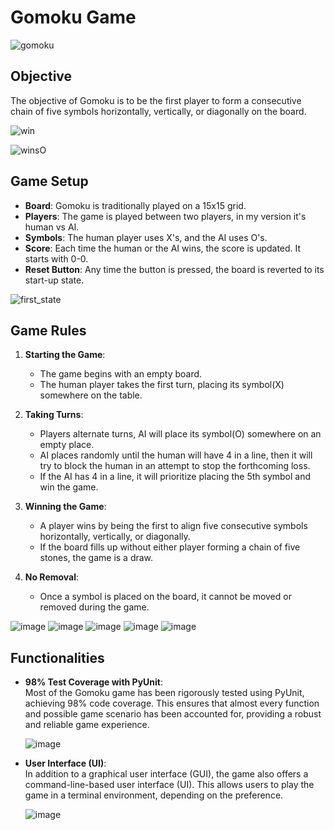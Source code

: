 # Gomoku Game

![gomoku](https://github.com/user-attachments/assets/ad1003c1-4397-4234-97a8-b5fd64cff914)

## Objective

The objective of Gomoku is to be the first player to form a consecutive chain of five symbols horizontally, vertically, or diagonally on the board.


![win](https://github.com/user-attachments/assets/3b14c345-484b-4b44-b3c6-d248d77f4141)

![winsO](https://github.com/user-attachments/assets/386b902a-2de4-4dbf-9d17-b30c0a837aa7)


## Game Setup

- **Board**: Gomoku is traditionally played on a 15x15 grid.
- **Players**: The game is played between two players, in my version it's human vs AI.
- **Symbols**: The human player uses X's, and the AI uses O's.
- **Score**: Each time the human or the AI wins, the score is updated. It starts with 0-0.
- **Reset Button**: Any time the button is pressed, the board is reverted to its start-up state.
  
![first_state](https://github.com/user-attachments/assets/40def683-9244-4a60-a94f-e1c22409c3dd)


## Game Rules

1. **Starting the Game**:  
   - The game begins with an empty board. 
   - The human player takes the first turn, placing its symbol(X) somewhere on the table.

2. **Taking Turns**:  
   - Players alternate turns, AI will place its symbol(O) somewhere on an empty place. 
   - AI places randomly until the human will have 4 in a line, then it will try to block the human in an attempt to stop the forthcoming loss.
   - If the AI has 4 in a line, it will prioritize placing the 5th symbol and win the game.

3. **Winning the Game**:  
   - A player wins by being the first to align five consecutive symbols horizontally, vertically, or diagonally.
   - If the board fills up without either player forming a chain of five stones, the game is a draw.

4. **No Removal**:  
   - Once a symbol is placed on the board, it cannot be moved or removed during the game.
     
![image](https://github.com/user-attachments/assets/3c0e9781-63aa-44ba-8533-14929dc90df2)
![image](https://github.com/user-attachments/assets/188f7705-0991-4932-981f-7230bbd81d97)
![image](https://github.com/user-attachments/assets/c6e0534c-263c-4b56-ad3c-a9ac0e5a84e1)
![image](https://github.com/user-attachments/assets/029f4b13-31ef-48fd-9a4e-532b5d1793cf)
![image](https://github.com/user-attachments/assets/7459cb64-953f-4a64-9b95-413798139872)

## Functionalities

- **98% Test Coverage with PyUnit**:  
  Most of the Gomoku game has been rigorously tested using PyUnit, achieving 98% code coverage. This ensures that almost every function and possible game scenario has been accounted for, providing a robust and reliable game experience.
  
  ![image](https://github.com/user-attachments/assets/eecac49d-c12a-472a-8d45-6caf09c10e47)

- **User Interface (UI)**:  
  In addition to a graphical user interface (GUI), the game also offers a command-line-based user interface (UI). This allows users to play the game in a terminal environment, depending on the preference.

  ![image](https://github.com/user-attachments/assets/47e6d2dc-3494-4dfe-b29b-2cb9cae743e9)
